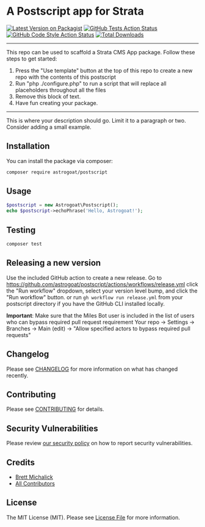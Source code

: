# A Postscript app for Strata

[![Latest Version on Packagist](https://img.shields.io/packagist/v/astrogoat/postscript.svg?style=flat-square)](https://packagist.org/packages/astrogoat/postscript)
[![GitHub Tests Action Status](https://img.shields.io/github/workflow/status/astrogoat/postscript/run-tests?label=tests)](https://github.com/astrogoat/postscript/actions?query=workflow%3Arun-tests+branch%3Amain)
[![GitHub Code Style Action Status](https://img.shields.io/github/workflow/status/astrogoat/postscript/Check%20&%20fix%20styling?label=code%20style)](https://github.com/astrogoat/postscript/actions?query=workflow%3A"Check+%26+fix+styling"+branch%3Amain)
[![Total Downloads](https://img.shields.io/packagist/dt/astrogoat/postscript.svg?style=flat-square)](https://packagist.org/packages/astrogoat/postscript)

---
This repo can be used to scaffold a Strata CMS App package. Follow these steps to get started:

1. Press the "Use template" button at the top of this repo to create a new repo with the contents of this postscript
2. Run "php ./configure.php" to run a script that will replace all placeholders throughout all the files
3. Remove this block of text.
4. Have fun creating your package.
---

This is where your description should go. Limit it to a paragraph or two. Consider adding a small example.

## Installation

You can install the package via composer:

```bash
composer require astrogoat/postscript
```

## Usage

```php
$postscript = new Astrogoat\Postscript();
echo $postscript->echoPhrase('Hello, Astrogoat!');
```

## Testing

```bash
composer test
```

## Releasing a new version

Use the included GitHub action to create a new release.
Go to https://github.com/astrogoat/postscript/actions/workflows/release.yml click the "Run workflow" dropdown, select your version level bump, and click the "Run workflow" button.
or run `gh workflow run release.yml` from your postscript directory if you have the GitHub CLI installed locally.

**Important**: Make sure that the Miles Bot user is included in the list of users who can bypass required pull request requirement
Your repo -> Settings -> Branches -> Main (edit) -> "Allow specified actors to bypass required pull requests"


## Changelog

Please see [CHANGELOG](CHANGELOG.md) for more information on what has changed recently.


## Contributing

Please see [CONTRIBUTING](.github/CONTRIBUTING.md) for details.


## Security Vulnerabilities

Please review [our security policy](../../security/policy) on how to report security vulnerabilities.


## Credits

- [Brett Michalick](https://github.com/astrogoat)
- [All Contributors](../../contributors)

## License

The MIT License (MIT). Please see [License File](LICENSE.md) for more information.
